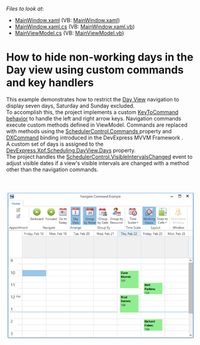<!-- default file list -->
*Files to look at*:

* [MainWindow.xaml](./CS/NavigateCommandExample/MainWindow.xaml) (VB: [MainWindow.xaml](./VB/NavigateCommandExample/MainWindow.xaml))
* [MainWindow.xaml.cs](./CS/NavigateCommandExample/MainWindow.xaml.cs) (VB: [MainWindow.xaml.vb](./VB/NavigateCommandExample/MainWindow.xaml.vb))
* [MainViewModel.cs](./CS/NavigateCommandExample/ViewModel/MainViewModel.cs) (VB: [MainViewModel.vb](./VB/NavigateCommandExample/ViewModel/MainViewModel.vb))
<!-- default file list end -->
# How to hide non-working days in the Day view using custom commands and key handlers


This example demonstrates how to restrict the <a href="http://help.devexpress.com/#WPF/CustomDocument119204">Day View</a> navigation to display seven days, Saturday and Sunday excluded. <br>To accomplish this, the project implements a custom <a href="http://help_db/ReferenceBrowserMain_18_1/LoadItem.aspx?Member=D%3a113865&Template=CustomDocumentTopic">KeyToCommand behavior</a> to handle the left and right arrow keys. Navigation commands execute custom methods defined in ViewModel. Commands are replaced with methods using the <a href="http://help.devexpress.com/#WPF/DevExpressXpfSchedulingSchedulerControl_Commandstopic">SchedulerControl.Commands </a>property and <a href="https://documentation.devexpress.com/WPF/115776/MVVM-Framework/DXBinding/DXCommand">DXCommand</a> binding introduced in the DevExpress MVVM Framework . <br>A custom set of days is assigned to the <a href="http://help_db/ReferenceBrowserMain_18_1/LoadItem.aspx?Member=P%3aDevExpress.Xpf.Scheduling.DayView.Days&Template=MemberPropertyTopic">DevExpress.Xpf.Scheduling.DayView.Days</a> property. <br>The project handles the <a href="http://help.devexpress.com/#WPF/DevExpressXpfSchedulingSchedulerControl_VisibleIntervalsChangedtopic">SchedulerControl.VisibleIntervalsChanged</a> event to adjust visible dates if a view's visible intervals are changed with a method other than the navigation commands.<br><br><br><br><img src="https://raw.githubusercontent.com/DevExpress-Examples/how-to-hide-non-working-days-in-the-day-view-using-custom-commands-and-key-handlers-t608137/17.2.5+/media/e3efa9a1-e7d4-40dd-a9f2-cf783f9d2e7f.png"><br><br>

<br/>


